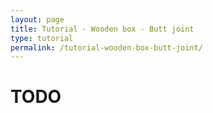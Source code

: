```yaml
---
layout: page
title: Tutorial - Wooden box - Butt joint
type: tutorial
permalink: /tutorial-wooden-box-butt-joint/
---
```

# TODO